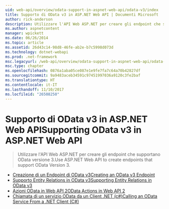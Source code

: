 ```yaml
---
uid: web-api/overview/odata-support-in-aspnet-web-api/odata-v3/index
title: Supporto di OData v3 in ASP.NET Web API | Documenti Microsoft
author: rick-anderson
description: Utilizzare l'API Web ASP.NET per creare gli endpoint che supportano OData versione 3.
ms.author: aspnetcontent
manager: wpickett
ms.date: 06/26/2014
ms.topic: article
ms.assetid: 26d43c14-98d8-46fe-ab2e-b7c5998d073d
ms.technology: dotnet-webapi
ms.prod: .net-framework
msc.legacyurl: /web-api/overview/odata-support-in-aspnet-web-api/odata-v3
msc.type: chapter
ms.openlocfilehash: 0876a1aba05ce087e1e9fe7fa7c64a70b42827df
ms.sourcegitcommit: 9a9483aceb34591c97451997036a9120c3fe2baf
ms.translationtype: HT
ms.contentlocale: it-IT
ms.lasthandoff: 11/10/2017
ms.locfileid: "26508250"
---
```

<a name="supporting-odata-v3-in-aspnet-web-api"></a><span data-ttu-id="142df-103">Supporto di OData v3 in ASP.NET Web API</span><span class="sxs-lookup"><span data-stu-id="142df-103">Supporting OData v3 in ASP.NET Web API</span></span>
====================
> <span data-ttu-id="142df-104">Utilizzare l'API Web ASP.NET per creare gli endpoint che supportano OData versione 3.</span><span class="sxs-lookup"><span data-stu-id="142df-104">Use ASP.NET Web API to create endpoints that support OData Version 3.</span></span>


- [<span data-ttu-id="142df-105">Creazione di un Endpoint di OData v3</span><span class="sxs-lookup"><span data-stu-id="142df-105">Creating an OData v3 Endpoint</span></span>](creating-an-odata-endpoint.md)
- [<span data-ttu-id="142df-106">Supporto Entity Relations in OData v3</span><span class="sxs-lookup"><span data-stu-id="142df-106">Supporting Entity Relations in OData v3</span></span>](working-with-entity-relations.md)
- [<span data-ttu-id="142df-107">Azioni OData in Web API 2</span><span class="sxs-lookup"><span data-stu-id="142df-107">OData Actions in Web API 2</span></span>](odata-actions.md)
- [<span data-ttu-id="142df-108">Chiamata di un servizio OData da un Client .NET (c#)</span><span class="sxs-lookup"><span data-stu-id="142df-108">Calling an OData Service From a .NET Client (C#)</span></span>](calling-an-odata-service-from-a-net-client.md)
